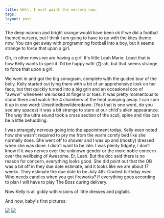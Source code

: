 ```yaml
---
title: Well, I must paint the nursery now.
tags:
layout: post
---
```

The deep maroon and bright orange would have been ok if we did a football themed nursery, but I think I am going to have to go with the kites theme now.  You can get away with programming football into a boy, but it seems strange to force that upon a girl.

Oh, in other news we are having a girl!  It's little Leah Marie. Least that is how Kelly wants to spell it.  I'd be happy with \力-ah, but that seems strange to force that upon a girl.

We went in and got the big sonogram, complete with the guided tour of the belly.  Kelly started out lying there with a bit of an apprehensive look on her face, but that quickly turned into a big grin and an occasional coo of "awww" whenever we looked at fingers or toes.  It was pretty momentous to stand there and watch the 4 chambers of the heat pumping away. I can sum it up in one word: Unsettledbewilderedawe. (Yes that is one word, do you see any spaces) It was a bit strange to stare at our child's alien appearance.  The way the ultra sound took a cross section of the scull, spine and ribs can be a little befuddling.

I was strangely nervous going into the appointment today.  Kelly even noted how she wasn't required to pry me from the warm comfy bed like she normally does.  She went off to shower and I was up and (mostly) dressed when she was done.  I didn't want to be late.  I was plenty fidgety, I don’t know if it was nerves over the unknown gender or the more noble concern over the wellbeing of Awesome.  Er, Leah.  But the doc said there is no reason for concern, everything looks good.  She did point out that the OB was a bit off in they due date estimate, and it looks like we are about 17 weeks.  They estimate the due date to be July 4th.  Coolest birthday ever.  Who needs candles when you got fireworks?  If everything goes according to plan I will have to play The Boss during delivery.

Now Kelly is all giddy with visions of little dresses and pigtails.

And now, baby's first pictures:

<img src="http://fuzzymonk.com/photos/blog/image/595/LeahSonogram01.jpg" class="picture" /> <img src="http://fuzzymonk.com/photos/blog/image/595/LeahSonogram02.jpg" class="picture" />
